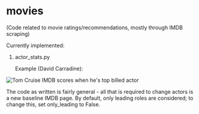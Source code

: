 # movies
(Code related to movie ratings/recommendations, mostly through IMDB scraping)

Currently implemented:
1. actor_stats.py

   Example (David Carradine):
   
![Tom Cruise IMDB scores when he's top billed actor](https://i.imgur.com/zuxC4I6.png)

The code as written is fairly general - all that is required to change actors is a new baseline IMDB page. By default, only leading roles are considered; to change this, set only_leading to False.
